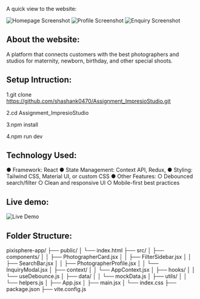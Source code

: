 A quick view to the website:

![Homepage Screenshot](./public/images/home.png)
![Profile Screenshot](./public/images/profile.png)
![Enquiry Screenshot](./public/images/enquiry.png)


## About the website: 

A platform that connects customers with the
best photographers and studios for maternity, newborn, birthday, and other special shoots.

## Setup Intruction:

1.git clone https://github.com/shashank0470/Assignment_ImpresioStudio.git

2.cd Assignment_ImpresioStudio

3.npm install

4.npm run dev



## Technology Used:

● Framework: React
● State Management: Context API, Redux,
● Styling: Tailwind CSS, Material UI, or custom CSS
● Other Features:
○ Debounced search/filter
○ Clean and responsive UI
○ Mobile-first best practices

## Live demo:

![Live Demo](https://your-image-host.com/demo.png)


## Folder Structure:

pixisphere-app/
├── public/
│   └── index.html
├── src/
│   ├── components/
│   │   ├── PhotographerCard.jsx
│   │   ├── FilterSidebar.jsx
│   │   ├── SearchBar.jsx
│   │   ├── PhotographerProfile.jsx
│   │   └── InquiryModal.jsx
│   ├── context/
│   │   └── AppContext.jsx
│   ├── hooks/
│   │   └── useDebounce.js
│   ├── data/
│   │   └── mockData.js
│   ├── utils/
│   │   └── helpers.js
│   ├── App.jsx
│   ├── main.jsx
│   └── index.css
├── package.json
├── vite.config.js








